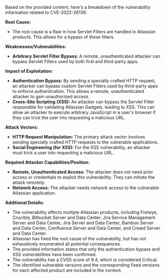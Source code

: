 Based on the provided content, here's a breakdown of the vulnerability information related to CVE-2022-26136:

**Root Cause:**
- The root cause is a flaw in how Servlet Filters are handled in Atlassian products. This allows for a bypass of these filters.

**Weaknesses/Vulnerabilities:**
- **Arbitrary Servlet Filter Bypass:** A remote, unauthenticated attacker can bypass Servlet Filters used by both first and third-party apps.

**Impact of Exploitation:**
- **Authentication Bypass:** By sending a specially crafted HTTP request, an attacker can bypass custom Servlet Filters used by third-party apps to enforce authentication. This allows a remote, unauthenticated attacker to gain unauthorized access.
- **Cross-Site Scripting (XSS):** An attacker can bypass the Servlet Filter responsible for validating Atlassian Gadgets, leading to XSS. This can allow an attacker to execute arbitrary JavaScript in a user's browser if they can trick the user into requesting a malicious URL.

**Attack Vectors:**
- **HTTP Request Manipulation:** The primary attack vector involves sending specially crafted HTTP requests to the vulnerable applications.
- **Social Engineering (for XSS):** For the XSS vulnerability, an attacker must trick a user into requesting a malicious URL.

**Required Attacker Capabilities/Position:**
- **Remote, Unauthenticated Access:** The attacker does not need prior access or credentials to exploit this vulnerability. They can initiate the attack remotely.
- **Network Access:** The attacker needs network access to the vulnerable Atlassian application.

**Additional Details:**

-   The vulnerability affects multiple Atlassian products, including Fisheye, Crucible, Bitbucket Server and Data Center, Jira Service Management Server and Data Center, Jira Server and Data Center, Bamboo Server and Data Center, Confluence Server and Data Center, and Crowd Server and Data Center.
-   Atlassian has fixed the root cause of the vulnerability, but has not exhaustively enumerated all potential consequences.
-   The provided information states that only the authentication bypass and XSS vulnerabilities have been confirmed.
-   The vulnerability has a CVSS score of 9.4, which is considered Critical.
-   The identified vulnerable versions and the corresponding fixed versions for each affected product are included in the content.